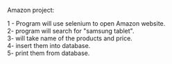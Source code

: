 Amazon project:

1 - Program will use selenium to open Amazon website.\
2- program will search for "samsung tablet".\
3- will take name of the products and price. \
4- insert them into database.\
5- print them from database. 

